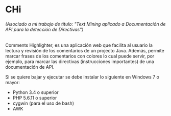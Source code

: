 # CHi
###### (Asociado a mi trabajo de título: "Text Mining aplicado a Documentación de API para la detección de Directivas")
Comments Highlighter, es una aplicación web que facilita al usuario la lectura y revisión de los comentarios de un projecto Java.
Además, permite marcar frases de los comentarios con colores lo cual puede servir, por ejemplo, para marcar las directivas
(instrucciones importantes) de una documentación de API.


Si se quiere bajar y ejecutar se debe instalar lo siguiente en Windows 7 o mayor:
- Python 3.4 o superior
- PHP 5.6.11 o superior
- cygwin (para el uso de bash)
- AWK
